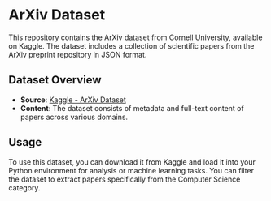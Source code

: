 # ArXiv Dataset

This repository contains the ArXiv dataset from Cornell University, available on Kaggle. The dataset includes a collection of scientific papers from the ArXiv preprint repository in JSON format.

## Dataset Overview

- **Source**: [Kaggle - ArXiv Dataset](https://www.kaggle.com/datasets/Cornell-University/arxiv)
- **Content**: The dataset consists of metadata and full-text content of papers across various domains.

## Usage

To use this dataset, you can download it from Kaggle and load it into your Python environment for analysis or machine learning tasks. You can filter the dataset to extract papers specifically from the Computer Science category.

